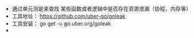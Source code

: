 * 通过单元测是来查找 某些函数或者逻辑中是否存在资源泄漏（协程，内存等）
* 工具地址： https://github.com/uber-go/goleak
* 工具安装： go get -u go.uber.org/goleak
* 